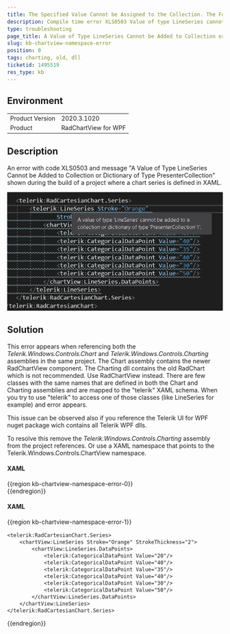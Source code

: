 ```yaml
---
title: The Specified Value Cannot be Assigned to the Collection. The Following Type was Expected CartesianSeries
description: Compile time error XLS0503 Value of type LineSeries cannot be added to collection of type PresenterCollection when adding chart series in XAML.
type: troubleshooting
page_title: A Value of Type LineSeries Cannot be Added to Collection or Dictionary of Type PresenterCollection Error in RadChartView
slug: kb-chartview-namespace-error
position: 0
tags: charting, old, dll
ticketid: 1495519
res_type: kb
---
```


## Environment
<table>
	<tbody>
		<tr>
			<td>Product Version</td>
			<td>2020.3.1020</td>
		</tr>
		<tr>
			<td>Product</td>
			<td>RadChartView for WPF</td>
		</tr>
	</tbody>
</table>

## Description

An error with code XLS0503 and message "A Value of Type LineSeries Cannot be Added to Collection or Dictionary of Type PresenterCollection" shown during the build of a project where a chart series is defined in XAML. 

![WPF ](images/kb-chartview-namespace-error-0.png)

## Solution

This error appears when referencing both the *Telerik.Windows.Controls.Chart* and *Telerik.Windows.Controls.Charting* assemblies in the same project. The Chart assembly contains the newer RadChartView component. The Charting dll contains the old RadChart which is not recommended. Use RadChartView instead. There are few classes with the same names that are defined in both the Chart and Charting assemblies and are mapped to the "telerik" XAML schema. When you try to use "telerik" to access one of those classes (like LineSeries for example) and error appears.

This issue can be observed also if you reference the Telerik UI for WPF nuget package wich contains all Telerik WPF dlls.

To resolve this remove the *Telerik.Windows.Controls.Charting* assembly from the project references. Or use a XAML namespace that points to the Telerik.Windows.Controls.ChartView namespace.

#### __XAML__
{{region kb-chartview-namespace-error-0}}  
	<Window xmlns:telerik="http://schemas.telerik.com/2008/xaml/presentation"
		xmlns:chartView="clr-namespace:Telerik.Windows.Controls.ChartView;assembly=Telerik.Windows.Controls.Chart">
{{endregion}}

#### __XAML__
{{region kb-chartview-namespace-error-1}}
<!-- chartView points to xmlns:chartView="clr-namespace:Telerik.Windows.Controls.ChartView;assembly=Telerik.Windows.Controls.Chart" -->
	<telerik:RadCartesianChart.Series>
		<chartView:LineSeries Stroke="Orange" StrokeThickness="2">
			<chartView:LineSeries.DataPoints>
				<telerik:CategoricalDataPoint Value="20"/>
				<telerik:CategoricalDataPoint Value="40"/>
				<telerik:CategoricalDataPoint Value="35"/>
				<telerik:CategoricalDataPoint Value="40"/>
				<telerik:CategoricalDataPoint Value="30"/>
				<telerik:CategoricalDataPoint Value="50"/>
			</chartView:LineSeries.DataPoints>
		</chartView:LineSeries>
	</telerik:RadCartesianChart.Series>
{{endregion}}
